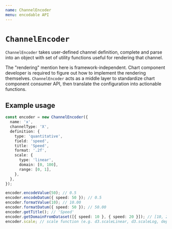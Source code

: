 ```yaml
---
name: ChannelEncoder
menu: encodable API
---
```


# `ChannelEncoder`

`ChannelEncoder` takes user-defined channel definition, complete and parse into an object with set
of utility functions useful for rendering that channel.

The "rendering" mention here is framework-independent. Chart component developer is required to
figure out how to implement the rendering themselves. `ChannelEncoder` acts as a middle layer to
standardize chart component consumer API, then translate the configuration into actionable
functions.

## Example usage

```ts
const encoder = new ChannelEncoder({
  name: 'x',
  channelType: 'X',
  definition: {
    type: 'quantitative',
    field: 'speed',
    title: 'Speed',
    format: '.2f',
    scale: {
      type: 'linear',
      domain: [0, 100],
      range: [0, 1],
    },
  },
});

encoder.encodeValue(50); // 0.5
encoder.encodeDatum({ speed: 50 }); // 0.5
encoder.formatValue(10); // 10.00
encoder.formatDatum({ speed: 50 }); // 50.00
encoder.getTitle(); // 'Speed'
encoder.getDomainFromDataset([{ speed: 10 }, { speed: 20 }]); // [10, 20]
encoder.scale; // scale function (e.g. d3.scaleLinear, d3.scaleLog, depends on the definition)
```
